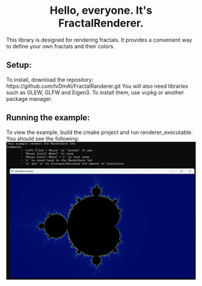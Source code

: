 <h1 align = "center"> 
Hello, everyone. It's FractalRenderer. 
</h1>

<p> 
This library is designed for rendering fractals. It provides a convenient way to define your own fractals and their colors.
</p>

<h2>
Setup:
</h2>

<p>
To install, download the repository: https://github.com/IvDmAl/FractalRanderer.git
You will also need libraries such as GLEW, GLFW and Eigen3. To install them, use vcpkg or another package manager.
</p>

<h2>
Running the example:
</h2>

<p>
To view the example, build the cmake project and run renderer_executable.
You should see the following:
<img src="https://github.com/IvDmAl/FractalRanderer/blob/make_readme/files_for_readme/first_image.png" />
</p>
